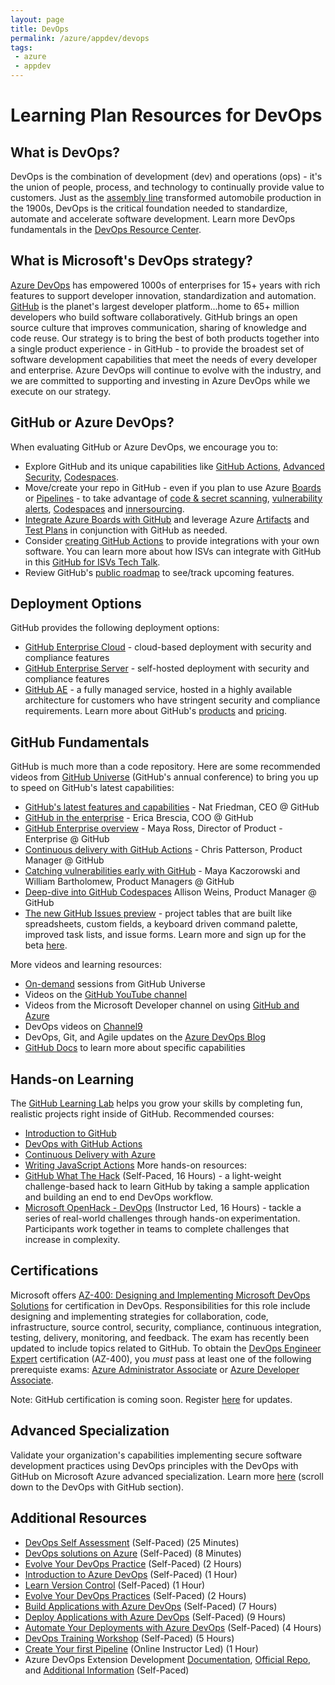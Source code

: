 ```yaml
---
layout: page
title: DevOps
permalink: /azure/appdev/devops
tags: 
 - azure
 - appdev
---
```


# Learning Plan Resources for DevOps

## What is DevOps?
DevOps is the combination of development (dev) and operations (ops) - it's the union of people, process, and technology to continually provide value to customers. Just as the [assembly line](https://en.wikipedia.org/wiki/Assembly_line) transformed automobile production in the 1900s, DevOps is the critical foundation needed to standardize, automate and accelerate software development. 
Learn more DevOps fundamentals in the [DevOps Resource Center](https://docs.microsoft.com/en-us/devops/what-is-devops).

## What is Microsoft's DevOps strategy?
[Azure DevOps](https://azure.microsoft.com/en-us/services/devops/) has empowered 1000s of enterprises for 15+ years with rich features to support developer innovation, standardization and automation. 
[GitHub](https://github.com/) is the planet's largest developer platform...home to 65+ million developers who build software collaboratively. GitHub brings an open source culture that improves communication, sharing of knowledge and code reuse.
Our strategy is to bring the best of both products together into a single product experience - in GitHub - to provide the broadest set of software development capabilities that meet the needs of every developer and enterprise. Azure DevOps will continue to evolve with the industry, and we are committed to supporting and investing in Azure DevOps while we execute on our strategy. 

## GitHub or Azure DevOps?
When evaluating GitHub or Azure DevOps, we encourage you to:
- Explore GitHub and its unique capabilities like [GitHub Actions](https://docs.github.com/en/actions), [Advanced Security](https://docs.github.com/en/get-started/learning-about-github/about-github-advanced-security), [Codespaces](https://docs.github.com/en/codespaces).
- Move/create your repo in GitHub - even if you plan to use Azure [Boards](https://azure.microsoft.com/en-us/services/devops/boards/) or [Pipelines](https://azure.microsoft.com/en-us/services/devops/pipelines/) - to take advantage of [code & secret scanning](https://docs.github.com/en/code-security), [vulnerability alerts](https://docs.github.com/en/code-security/supply-chain-security/managing-vulnerabilities-in-your-projects-dependencies/about-alerts-for-vulnerable-dependencies), [Codespaces](https://docs.github.com/en/codespaces) and [innersourcing](https://resources.github.com/whitepapers/introduction-to-innersource/).
- [Integrate Azure Boards with GitHub](https://docs.microsoft.com/en-us/azure/devops/boards/github/?view=azure-devops) and leverage Azure [Artifacts](https://azure.microsoft.com/en-us/services/devops/artifacts/) and [Test Plans](https://azure.microsoft.com/en-us/services/devops/test-plans/) in conjunction with GitHub as needed.
- Consider [creating GitHub Actions](https://docs.github.com/en/actions/creating-actions) to provide integrations with your own software. You can learn more about how ISVs can integrate with GitHub in this [GitHub for ISVs Tech Talk](https://msuspartners.eventbuilder.com/event/45411).
- Review GitHub's [public roadmap](https://github.com/github/roadmap/projects/1) to see/track upcoming features.

## Deployment Options
GitHub provides the following deployment options:
- [GitHub Enterprise Cloud](https://github.com/enterprise) - cloud-based deployment with security and compliance features
- [GitHub Enterprise Server](https://docs.github.com/en/enterprise-server@3.0/admin/overview/system-overview#security) - self-hosted deployment with security and compliance features
- [GitHub AE](https://docs.github.com/en/github-ae@latest/admin/overview/about-github-ae) - a fully managed service, hosted in a highly available architecture for customers who have stringent security and compliance requirements.
Learn more about GitHub's [products](https://docs.github.com/en/get-started/learning-about-github/githubs-products) and [pricing](https://github.com/pricing#compare-features).

## GitHub Fundamentals
GitHub is much more than a code repository. Here are some recommended videos from [GitHub Universe](https://githubuniverse.com/) (GitHub's annual conference) to bring you up to speed on GitHub's latest capabilities:
- [GitHub's latest features and capabilities](https://www.youtube.com/watch?v=2m9nUP-e8Co) - Nat Friedman, CEO @ GitHub
- [GitHub in the enterprise](https://www.youtube.com/watch?v=Cl2QDxG4gt4) - Erica Brescia, COO @ GitHub
- [GitHub Enterprise overview](https://githubuniverse.com/Accelerating-software-development-safely-with-GitHub-Enterprise/) - Maya Ross, Director of Product - Enterprise @ GitHub
- [Continuous delivery with GitHub Actions](https://www.youtube.com/watch?v=36hY0-O4STg) - Chris Patterson, Product Manager @ GitHub
- [Catching vulnerabilities early with GitHub](https://githubuniverse.com/Catching-vulnerabilities-early-with-GitHub/) - Maya Kaczorowski and William Bartholomew, Product Managers @ GitHub
- [Deep-dive into GitHub Codespaces](https://githubuniverse.com/GitHub-Codespaces-beyond-the-basics/) Allison Weins, Product Manager @ GitHub
- [The new GitHub Issues preview](https://www.youtube.com/watch?v=64xO030aneI) - project tables that are built like spreadsheets, custom fields, a keyboard driven command palette, improved task lists, and issue forms. Learn more and sign up for the beta [here](http://github.com/features/issues).

More videos and learning resources:
- [On-demand](https://githubuniverse.com/on-demand/) sessions from GitHub Universe
- Videos on the [GitHub YouTube channel](https://www.youtube.com/channel/UC7c3Kb6jYCRj4JOHHZTxKsQ)
- Videos from the Microsoft Developer channel on using [GitHub and Azure](https://www.youtube.com/playlist?list=PLlrxD0HtieHgRwJlEXOFSKPPKKvdYZS5w)
- DevOps videos on [Channel9](https://channel9.msdn.com/Search?term=devops&sortBy=recent&lang-en=true)
- DevOps, Git, and Agile updates on the [Azure DevOps Blog](https://devblogs.microsoft.com/devops/)
- [GitHub Docs](https://docs.github.com/en) to learn more about specific capabilities

## Hands-on Learning
The [GitHub Learning Lab](https://lab.github.com/) helps you grow your skills by completing fun, realistic projects right inside of GitHub. Recommended courses:
- [Introduction to GitHub](https://lab.github.com/githubtraining/introduction-to-github)
- [DevOps with GitHub Actions](https://lab.github.com/githubtraining/devops-with-github-actions)
- [Continuous Delivery with Azure](https://lab.github.com/githubtraining/github-actions:-continuous-delivery-with-azure)
- [Writing JavaScript Actions](https://lab.github.com/githubtraining/github-actions:-writing-javascript-actions)
More hands-on resources:
- [GitHub What The Hack](https://aka.ms/githubwth) (Self-Paced, 16 Hours) - a light-weight challenge-based hack to learn GitHub by taking a sample application and building an end to end DevOps workflow.
- [Microsoft OpenHack - DevOps](https://openhack.microsoft.com) (Instructor Led, 16 Hours) - tackle a series of real-world challenges through hands-on experimentation. Participants work together in teams to complete challenges that increase in complexity.

## Certifications
Microsoft offers [AZ-400: Designing and Implementing Microsoft DevOps Solutions](https://docs.microsoft.com/en-us/learn/certifications/exams/az-400) for certification in DevOps. Responsibilities for this role include designing and implementing strategies for collaboration, code, infrastructure, source control, security, compliance, continuous integration, testing, delivery, monitoring, and feedback. 
The exam has recently been updated to include topics related to GitHub.
To obtain the [DevOps Engineer Expert](https://docs.microsoft.com/en-us/learn/certifications/devops-engineer/) certification (AZ-400), you *must* pass at least one of the following prerequiste exams: [Azure Administrator Associate](https://docs.microsoft.com/en-us/learn/certifications/azure-administrator/) or [Azure Developer Associate](https://docs.microsoft.com/en-us/learn/certifications/azure-developer/).

Note: GitHub certification is coming soon. Register [here](https://resources.github.com/certifications) for updates.

## Advanced Specialization
Validate your organization's capabilities implementing secure software development practices using DevOps principles with the DevOps with GitHub on Microsoft Azure advanced specialization. Learn more [here](https://partner.microsoft.com/en-us/membership/advanced-specialization) (scroll down to the DevOps with GitHub section).

## Additional Resources
* [DevOps Self Assessment](https://devopsassessment.net/) (Self-Paced) (25 Minutes)
* [DevOps solutions on Azure](https://azure.microsoft.com/en-us/solutions/devops/?2000709=&OCID=AID2000709_SEM_XelrrQAAAEzGmH6l:20200114005813:s&ef_id=XelrrQAAAEzGmH6l:20200114005813:s) (Self-Paced) (8 Minutes)
* [Evolve Your DevOps Practice](https://docs.microsoft.com/en-us/learn/paths/evolve-your-devops-practices/) (Self-Paced) (2 Hours)
* [Introduction to Azure DevOps](https://www.youtube.com/watch?v=yecw2rUlywA) (Self-Paced) (1 Hour)
* [Learn Version Control](https://docs.microsoft.com/en-us/azure/devops/learn/git/what-is-version-control) (Self-Paced) (1 Hour)
* [Evolve Your DevOps Practices](https://docs.microsoft.com/en-us/learn/paths/evolve-your-devops-practices/) (Self-Paced) (2 Hours)
* [Build Applications with Azure DevOps](https://docs.microsoft.com/en-us/learn/paths/build-applications-with-azure-devops/) (Self-Paced) (7 Hours)
* [Deploy Applications with Azure DevOps](https://docs.microsoft.com/en-us/learn/paths/deploy-applications-with-azure-devops/) (Self-Paced) (9 Hours)
* [Automate Your Deployments with Azure DevOps](https://docs.microsoft.com/en-us/learn/paths/automate-deployments-azure-devops/) (Self-Paced) (4 Hours)
* [DevOps Training Workshop](https://www.youtube.com/watch?v=Ruj_govRRa8) (Self-Paced) (5 Hours)
* [Create Your first Pipeline](https://docs.microsoft.com/en-us/azure/devops/pipelines/create-first-pipeline?toc=%2Fazure%2Fdevops%2Fget-started%2Ftoc.json&bc=%2Fazure%2Fdevops%2Fget-started%2Fbreadcrumb%2Ftoc.json&view=azure-devops&tabs=browser%2Ctfs-2018-2) (Online Instructor Led) (1 Hour)
* Azure DevOps Extension Development [Documentation](https://docs.microsoft.com/en-us/azure/devops/extend/overview?view=azure-devops), [Official Repo](https://github.com/microsoft/azure-pipelines-extensions), and [Additional Information](https://github.com/wdfox/AzureDevOpsExtensionDev) (Self-Paced)
